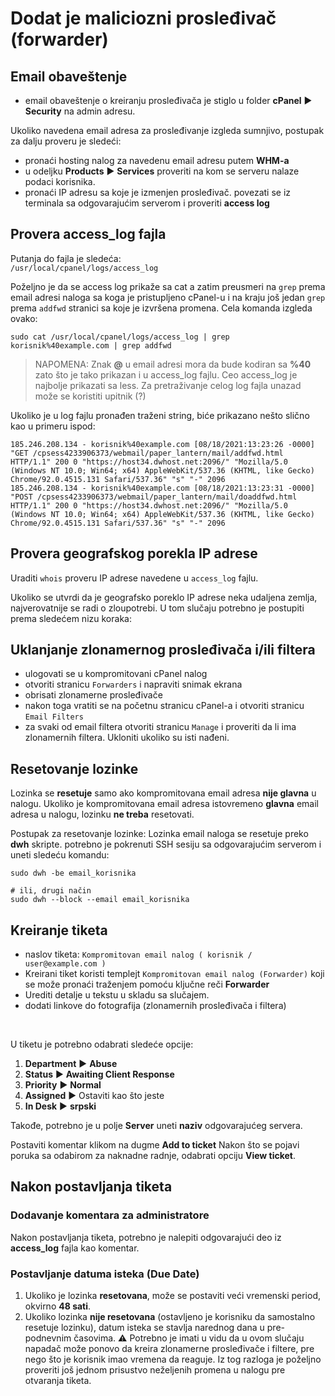 # Dodat je maliciozni prosleđivač (forwarder)


## Email obaveštenje
 - email obaveštenje o kreiranju prosleđivača je stiglo u folder **cPanel** ► **Security** na admin adresu.

Ukoliko navedena email adresa za prosleđivanje izgleda sumnjivo, postupak za dalju proveru je sledeći: 

 - pronaći hosting nalog za navedenu email adresu putem **WHM-a**
 - u odeljku **Products** ► **Services** proveriti na kom se serveru nalaze podaci korisnika.
 - pronaći IP adresu sa koje je izmenjen prosleđivač. povezati se iz terminala sa odgovarajućim serverom i proveriti **access log**

## Provera **access_log** fajla
Putanja do fajla je sledeća: <br>`/usr/local/cpanel/logs/access_log` 
 
Poželjno je da se access log prikaže sa cat a zatim preusmeri na `grep` prema email adresi naloga sa koga je pristupljeno cPanel-u i na kraju još jedan `grep` prema `addfwd` stranici sa koje je izvršena promena. Cela komanda izgleda ovako:
```
sudo cat /usr/local/cpanel/logs/access_log | grep korisnik%40example.com | grep addfwd
```
> NAPOMENA: Znak **@** u email adresi mora da bude kodiran sa **%40** zato što je tako prikazan i u access_log fajlu. Ceo access_log  je najbolje prikazati sa less. Za pretraživanje celog log fajla unazad može se koristiti upitnik (?)

Ukoliko je u log fajlu pronađen traženi string, biće prikazano nešto slično kao u primeru ispod:

```
185.246.208.134 - korisnik%40example.com [08/18/2021:13:23:26 -0000] "GET /cpsess4233906373/webmail/paper_lantern/mail/addfwd.html HTTP/1.1" 200 0 "https://host34.dwhost.net:2096/" "Mozilla/5.0 (Windows NT 10.0; Win64; x64) AppleWebKit/537.36 (KHTML, like Gecko) Chrome/92.0.4515.131 Safari/537.36" "s" "-" 2096
185.246.208.134 - korisnik%40example.com [08/18/2021:13:23:31 -0000] "POST /cpsess4233906373/webmail/paper_lantern/mail/doaddfwd.html HTTP/1.1" 200 0 "https://host34.dwhost.net:2096/" "Mozilla/5.0 (Windows NT 10.0; Win64; x64) AppleWebKit/537.36 (KHTML, like Gecko) Chrome/92.0.4515.131 Safari/537.36" "s" "-" 2096
```

## Provera geografskog porekla IP adrese
Uraditi `whois` proveru IP adrese navedene u `access_log` fajlu.

Ukoliko se utvrdi da je geografsko poreklo IP adrese neka udaljena zemlja, najverovatnije se radi o zloupotrebi. U tom slučaju potrebno je postupiti prema sledećem nizu koraka:

## Uklanjanje zlonamernog prosleđivača i/ili filtera
 - ulogovati se u kompromitovani cPanel nalog
 - otvoriti stranicu `Forwarders` i napraviti snimak ekrana
 - obrisati zlonamerne prosleđivače
 - nakon toga vratiti se na početnu stranicu cPanel-a i otvoriti stranicu `Email Filters`
 - za svaki od email filtera otvoriti stranicu `Manage` i proveriti da li ima zlonamernih filtera. Ukloniti ukoliko su isti nađeni.

## Resetovanje lozinke
Lozinka se **resetuje** samo ako kompromitovana email adresa **nije glavna** u nalogu.
Ukoliko je kompromitovana email adresa istovremeno **glavna** email adresa u nalogu, lozinku **ne treba** resetovati.

Postupak za resetovanje lozinke:
Lozinka email naloga se resetuje preko **dwh** skripte.
potrebno je pokrenuti SSH sesiju sa odgovarajućim serverom i uneti sledeću komandu: 
```
sudo dwh -be email_korisnika

# ili, drugi način
sudo dwh --block --email email_korisnika
```

## Kreiranje tiketa

 - naslov tiketa:
 `Kompromitovan email nalog ( korisnik / user@example.com )`
 - Kreirani tiket koristi templejt `Kompromitovan email nalog (Forwarder)` koji se može pronaći traženjem pomoću ključne reči **Forwarder**
 - Urediti detalje u tekstu u skladu sa slučajem.
 - dodati linkove do fotografija (zlonamernih prosleđivača i filtera)
<br>

U tiketu je potrebno odabrati sledeće opcije:
 1. **Department** ► **Abuse**
 2. **Status** ► **Awaiting Client Response**
 3. **Priority** ► **Normal**
 4. **Assigned** ► Ostaviti kao što jeste
 5. **In Desk** ► **srpski**

Takođe, potrebno je u polje **Server** uneti **naziv** odgovarajućeg servera.

Postaviti komentar klikom na dugme **Add to ticket**
Nakon što se pojavi poruka sa odabirom za naknadne radnje, odabrati opciju **View ticket**.

## Nakon postavljanja tiketa

### Dodavanje komentara za administratore
Nakon postavljanja tiketa, potrebno je nalepiti odgovarajući deo iz **access_log** fajla kao komentar.

### Postavljanje datuma isteka (**Due Date**)
 1. Ukoliko je lozinka **resetovana**, može se postaviti veći vremenski period, okvirno **48 sati**. 
 2. Ukoliko lozinka **nije resetovana** (ostavljeno je korisniku da samostalno resetuje lozinku), datum isteka se stavlja narednog dana u pre-podnevnim časovima. 
:warning: Potrebno je imati u vidu da u ovom slučaju napadač može ponovo da kreira zlonamerne prosleđivače i filtere, pre nego što je korisnik imao vremena da reaguje. Iz tog razloga je poželjno proveriti još jednom prisustvo neželjenih promena u nalogu pre otvaranja tiketa.

